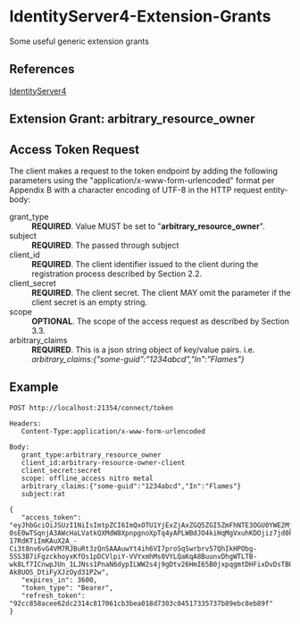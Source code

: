 # IdentityServer4-Extension-Grants
Some useful generic extension grants

## References 
[IdentityServer4](http://docs.identityserver.io) 

## Extension Grant: arbitrary_resource_owner  
## Access Token Request  

   The client makes a request to the token endpoint by adding the
   following parameters using the "application/x-www-form-urlencoded"
   format per Appendix B with a character encoding of UTF-8 in the HTTP
   request entity-body:

<dl>
  <dt>grant_type</dt>
  <dd><b>REQUIRED</b>.  Value MUST be set to "<b>arbitrary_resource_owner</b>".</dd>

  <dt>subject</dt>
  <dd><b>REQUIRED</b>.  The passed through subject</dd>
  
  <dt>client_id</dt>
  <dd><b>REQUIRED</b>.  The client identifier issued to the client during
         the registration process described by Section 2.2.</dd>
  
  <dt>client_secret</dt>
  <dd><b>REQUIRED</b>.  The client secret.  The client MAY omit the
         parameter if the client secret is an empty string.</dd>
  
  <dt>scope</dt>
  <dd><b>OPTIONAL</b>.  The scope of the access request as described by
         Section 3.3.</dd>
	 
  <dt>arbitrary_claims</dt>
  <dd><b>REQUIRED</b>.  This is a json string object of key/value pairs.  
	i.e. <em>arbitrary_claims:{"some-guid":"1234abcd","In":"Flames"}</em></dd>
</dl>

## Example  
 ```
POST http://localhost:21354/connect/token

Headers:
    Content-Type:application/x-www-form-urlencoded

Body:
    grant_type:arbitrary_resource_owner
	client_id:arbitrary-resource-owner-client
	client_secret:secret
	scope: offline_access nitro metal
	arbitrary_claims:{"some-guid":"1234abcd","In":"Flames"}
	subject:rat
 ```
 ```
 {
    "access_token": "eyJhbGciOiJSUzI1NiIsImtpZCI6ImQxOTU1YjExZjAxZGQ5ZGI5ZmFhNTE3OGU0YWE2MjI2IiwidHlwIjoiSldUIn0.eyJuYmYiOjE1MjQ5NDE0MTMsImV4cCI6MTUyNDk0NTAxMywiaXNzIjoiaHR0cDovL2xvY2FsaG9zdDoyMTM1NCIsImF1ZCI6WyJodHRwOi8vbG9jYWxob3N0OjIxMzU0L3Jlc291cmNlcyIsIm1ldGFsIiwibml0cm8iXSwiY2xpZW50X2lkIjoiYXJiaXRyYXJ5LXJlc291cmNlLW93bmVyLWNsaWVudCIsInN1YiI6InJhdCIsImF1dGhfdGltZSI6MTUyNDk0MTQxMywiaWRwIjoibG9jYWwiLCJzb21lLWd1aWQiOiIxMjM0YWJjZCIsIkluIjoiRmxhbWVzIiwic2NvcGUiOlsibWV0YWwiLCJuaXRybyIsIm9mZmxpbmVfYWNjZXNzIl0sImFtciI6WyJhcmJpdHJhcnlfcmVzb3VyY2Vfb3duZXIiXX0.SdKfgknC-0sE0wTSqnjA3AWcHaLVatkQXMdW8XpnpgnoXpTq4yAPLWBdJO4kiHqMgVxuhKDOjiz7jd0kZhP2T5cEdXC29n_so-17RdKTiImKAuX2A_-Ci3t8nv6vG4VM7RJBuRt3zQnSAAAuwYt4ih6VI7proSqSwrbrv57QhIkHPObg-5SS3B7iFgzckhoyxKfOs1pDCVlpiY-VVYxmhMs0VYLQaKqA8BuunvDhgWTLTB-wk8Lf7ICnwpJUn_1LJNss1PnaN6dypILWW2s4j9gDtv26HmI65B0jxpqgmtDHFixDvDsTBQkFSsF4TA-Ak8UOS_DtiFyXJzOyd31P2w",
    "expires_in": 3600,
    "token_type": "Bearer",
    "refresh_token": "92cc858acee62dc2314c817061cb3bea018d7303c04517335737b89ebc8eb89f"
}
 ```
